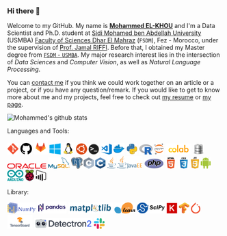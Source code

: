 ### Hi there 🤗

Welcome to my GitHub. My name is [**Mohammed EL-KHOU**](https://m-elkhou.github.io/) and I'm a Data Scientist and Ph.D. student at [Sidi Mohamed ben Abdellah University](http://www.usmba.ac.ma/) (USMBA) [Faculty of Sciences Dhar El Mahraz](http://www.fsdmfes.ac.ma/) (`FSDM`), Fez - Morocco, under the supervision of [Prof. Jamal RIFFI](https://scholar.google.com/citations?user=DPK9m_YAAAAJ&hl). Before that, I obtained my Master degree from [`FSDM` - `USMBA`](http://www.fsdmfes.ac.ma/). My major research interest lies in the intersection of *Data Sciences* and *Computer Vision*, as well as *Natural Language Processing*.

You can [contact me](mailto:m.elkhou@hotmail@.com) if you think we could work together on an article or a project, or if you have any question/remark. If you would like to get to know more about me and my projects, feel free to check out [my resume](https://drive.google.com/file/d/11Rcy_J3zfErbsgQcAbQGsLGP6zWf-wMf/view) or [my page](https://m-elkhou.github.io/).


![Mohammed's github stats](https://github-readme-stats.vercel.app/api?username=m-elkhou&show_icons=true&theme=vision-friendly-dark)

Languages and Tools:

<div align="left" >
<img alt="Git" height=27px src="assets/Git_icon.svg.png" />

<img alt="GitHub" height=27px src="assets/github.svg" />

<img alt="GitLab" height=33px src="assets/gitlab.png" />

<img alt="microsoft-windows" height=26px src="assets/microsoft-windows-22.svg" />
<img alt="Linux" height=28px src="assets/linux-tux.svg" />
<img alt="Ubuntu" height=26px src="assets/ubuntu-4.svg" />

<img alt="Terminal" height=25px src="assets/terminal.png" />

<img alt="Visual Studio Code" height=25px src="assets/vs_code.png" />

<img alt="Docker" height=27px src="assets/docker.svg" />

<img alt="Python" height=26px src="assets/python.svg" />

<img alt="R" height=24px src="assets/r.svg" />

<img alt="Jupyter Notebook" height=26px src="assets/jupyter.svg" />

<img alt="Google Colab" width="60px" src="assets/colab.png" />

<img alt="SQL" height=26px src="assets/pngfuel.com.png" />

<img alt="Oracle" height=12px src="assets/oracle-6.svg" />

<img alt="My SQL" height=26px src="assets/mysql-official.svg" />

<img alt="Postgresql" height=26px src="assets/Postgresql_elephant.svg" />

<img alt="C" height=26px src="assets/cpp.svg" />

<img alt="C++" height=26px src="assets/c.svg" />

<img alt="java" width="20px" src="assets/java.svg" />

<img alt="JEE" width="60px" src="assets/jee.svg" />

<img alt="PHP" height=24px src="assets/new-php-logo.svg" />

<img alt="HTML" width="26px" src="assets/html.png" />

<img alt="CSS" width="26px" src="assets/css.png" />

<img alt="javascript" width="19px" src="assets/javascript-4.svg" />

<img alt="Android" height=26px src="assets/android.svg" />
<img alt="arduino" height=26px src="assets/arduino.svg" />
<img alt="raspberry-pi" height=26px src="assets/raspberry-pi.svg" />
<img alt="power-bi" height=26px src="assets/power-bi.svg" />
</br>
</div>

Library:

<img alt="Numpy" height=26px src="assets/numpy.png" />

<img alt="Pandas" height=28px src="assets/pandas.png" />

<img alt="Matplotlib" height=25px src="assets/Matplotlib.svg" />

<img alt="scikit_learn" height=26px src="assets/scikit_learn.svg" />

<img alt="SciPy" height=26px src="assets/scipy.png" />

<img alt="Keras" height=25px src="assets/keras.svg.png" />
<img alt="Tensorflow" height=26px src="assets/Tensorflow_logo.svg.png" />
<img alt="Torch" height=26px src="assets/torch.png" />
<img alt="Tensorboard" height=33px src="assets/tensorboard-logo-social.png" />
<img alt="Detectron2" height=25px src="assets/detectron.svg" />
<img alt="slack" height=25px src="assets/slack-new-logo.svg" />
